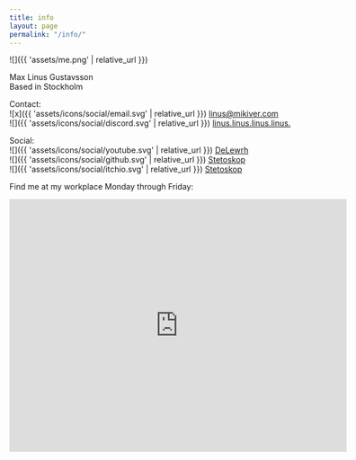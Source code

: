 ```yaml
---
title: info
layout: page
permalink: "/info/"
---
```


![]({{ 'assets/me.png' | relative_url }})

Max Linus Gustavsson  
Based in Stockholm

Contact:  
![x]({{ 'assets/icons/social/email.svg' | relative_url }}) [linus@mikiver.com](mailto:linus@mikiver.com)  
![]({{ 'assets/icons/social/discord.svg' | relative_url }}) [linus.linus.linus.linus.](https://discord.com/users/120231176542748673)  

Social:  
![]({{ 'assets/icons/social/youtube.svg' | relative_url }}) [DeLewrh](https://www.youtube.com/@DeLewrh)  
![]({{ 'assets/icons/social/github.svg' | relative_url }}) [Stetoskop](https://github.com/Stetoskop)  
![]({{ 'assets/icons/social/itchio.svg' | relative_url }}) [Stetoskop](https://stetoskop.itch.io)

Find me at my workplace Monday through Friday:
<iframe src="https://www.google.com/maps/embed?pb=!1m14!1m8!1m3!1d4071.6616326904877!2d18.062759!3d59.31908200000001!3m2!1i1024!2i768!4f13.1!3m3!1m2!1s0x465f77aa519ae661%3A0x5ad80fe22d7b50b6!2sEciggkedjan%20-%20E-cigg%20%26%20Vapes!5e0!3m2!1sen!2sse!4v1748450652316!5m2!1sen!2sse" width="600" height="450" style="border:0;" allowfullscreen="" loading="lazy" referrerpolicy="no-referrer-when-downgrade"></iframe>
